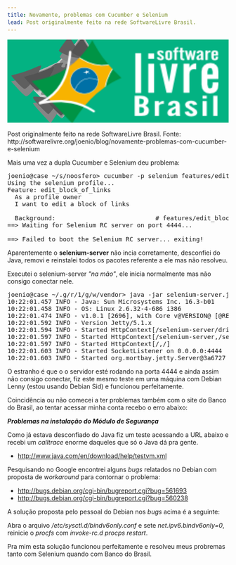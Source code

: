 ```yaml
---
title: Novamente, problemas com Cucumber e Selenium
lead: Post originalmente feito na rede SoftwareLivre Brasil.
---
```


![software livre brasil logo](/files/softwarelivre-brasil-post-image.png)

<div class="alert alert-warning">
Post originalmente feito na rede SoftwareLivre Brasil. Fonte:<br/>
http://softwarelivre.org/joenio/blog/novamente-problemas-com-cucumber-e-selenium
</div>

<p>Mais uma vez a dupla Cucumber e Selenium deu problema:</p>

<pre>joenio@case ~/s/noosfero&gt; cucumber -p selenium features/edit_block_of_links.feature 
Using the selenium profile...
Feature: edit_block_of_links
  As a profile owner
  I want to edit a block of links

  Background:                           # features/edit_block_of_links.feature:5
==&gt; Waiting for Selenium RC server on port 4444... 

==&gt; Failed to boot the Selenium RC server... exiting!
</pre>

<p>Aparentemente o <strong>selenium-server</strong> não incia corretamente,
desconfiei do Java, removi e reinstalei todos os pacotes referente a ele mas
não resolveu.</p>

<p>Executei o selenium-server <em>"na mão"</em>, ele inicia normalmente mas não
consigo conectar nele.</p>

<pre>joenio@case ~/.g/r/1/g/w/vendor&gt; java -jar selenium-server.jar 
10:22:01.457 INFO - Java: Sun Microsystems Inc. 16.3-b01
10:22:01.458 INFO - OS: Linux 2.6.32-4-686 i386
10:22:01.474 INFO - v1.0.1 [2696], with Core v@VERSION@ [@REVISION@]
10:22:01.592 INFO - Version Jetty/5.1.x
10:22:01.594 INFO - Started HttpContext[/selenium-server/driver,/selenium-server/driver]
10:22:01.597 INFO - Started HttpContext[/selenium-server,/selenium-server]
10:22:01.597 INFO - Started HttpContext[/,/]
10:22:01.603 INFO - Started SocketListener on 0.0.0.0:4444
10:22:01.603 INFO - Started org.mortbay.jetty.Server@3a6727
</pre>

<p>O estranho é que o o servidor esté rodando na porta 4444 e ainda assim não
consigo conectar, fiz este mesmo teste em uma máquina com Debian Lenny (estou
usando Debian Sid) e funcionou perfeitamente.</p>

<p>Coincidência ou não comecei a ter problemas também com o site do Banco do
Brasil, ao tentar acessar minha conta recebo o erro abaixo:</p>

<p><em><strong>Problemas na instalação do Módulo de Segurança</strong></em></p>

<p>Como já estava desconfiado do Java fiz um teste acessando a URL abaixo e
recebi um <em>calltrace</em> enorme daqueles que só o Java dá pra gente.</p>

<ul>
<li><a href="http://www.java.com/en/download/help/testvm.xml"> http://www.java.com/en/download/help/testvm.xml</a></li>
</ul>
<p>Pesquisando no Google encontrei alguns <em>bugs</em> relatados no Debian com proposta de <em>workaround</em> para contornar o problema:</p>
<ul>
<li><a href="http://bugs.debian.org/cgi-bin/bugreport.cgi?bug=561693">http://bugs.debian.org/cgi-bin/bugreport.cgi?bug=561693</a></li>
<li><a href="http://bugs.debian.org/cgi-bin/bugreport.cgi?bug=560238">http://bugs.debian.org/cgi-bin/bugreport.cgi?bug=560238</a></li>
</ul>

<p>A solução proposta pelo pessoal do Debian nos <em>bugs</em> acima é a
seguinte:</p>

<p>Abra o arquivo <em>/etc/sysctl.d/bindv6only.conf</em> e sete
<em>net.ipv6.bindv6only=0</em>, reinicie o <em>procfs</em> com <em>invoke-rc.d
procps restart</em>.</p>

<p>Pra mim esta solução funcionou perfeitamente e resolveu meus probremas tanto
com Selenium quando com Banco do Brasil.</p>
